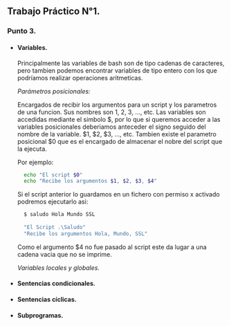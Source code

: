## Trabajo Práctico N°1.
### Punto 3.
- #### Variables.
  Principalmente las  variables de bash son de tipo cadenas de caracteres, pero tambien podemos encontrar variables de tipo entero con los que podríamos realizar operaciones aritmeticas.
  
  *Parámetros posicionales:*
  
  Encargados de recibir los argumentos para un script y los parametros de una funcion. Sus nombres son 1, 2, 3, ..., etc. Las variables son accedidas mediante el simbolo $, por lo que si queremos acceder a las variables posicionales deberiamos anteceder el signo seguido del nombre de la variable. $1, $2, $3, ..., etc. Tambien existe el parametro posicional $0 que es el encargado de almacenar el nobre del script que la ejecuta.
  
  Por ejemplo:
  ~~~ bash
    echo "El script $0"
    echo "Recibe los argumentos $1, $2, $3, $4"
  ~~~
  
  Si el script anterior lo guardamos en un fichero con permiso x activado podremos ejecutarlo asi:

  ~~~ bash
    $ saludo Hola Mundo SSL
    
    "El Script .\Saludo"
    "Recibe los argumentos Hola, Mundo, SSL"
  ~~~

  Como el argumento $4 no fue pasado al script este da lugar a una cadena vacia que no se imprime.

  *Variables locales y globales.*


- #### Sentencias condicionales.
- #### Sentencias cíclicas.
- #### Subprogramas.

